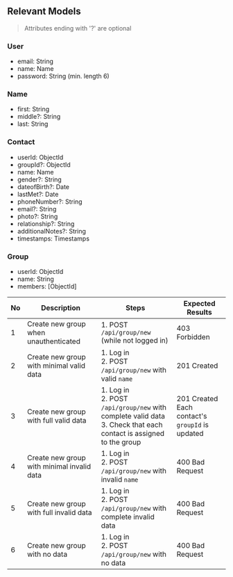 ## Relevant Models
> Attributes ending with '?' are optional
### User
* email: String
* name: Name
* password: String (min. length 6)

### Name
* first: String
* middle?: String
* last: String

### Contact
* userId: ObjectId
* groupId?: ObjectId
* name: Name
* gender?: String
* dateofBirth?: Date
* lastMet?: Date
* phoneNumber?: String
* email?: String
* photo?: String
* relationship?: String
* additionalNotes?: String
* timestamps: Timestamps

### Group
* userId: ObjectId
* name: String
* members: [ObjectId]

| No | Description                                | Steps                                                                                                                  | Expected Results                                   |
|----|--------------------------------------------|------------------------------------------------------------------------------------------------------------------------|----------------------------------------------------|
| 1  | Create new group when unauthenticated      | 1. POST `/api/group/new` (while not logged in)                                                                         | 403 Forbidden                                      |
| 2  | Create new group with minimal valid data   | 1. Log in<br>2. POST `/api/group/new` with valid `name`                                                                | 201 Created                                        |
| 3  | Create new group with full valid data      | 1. Log in<br>2. POST `/api/group/new` with complete valid data<br>3. Check that each contact is assigned to the group  | 201 Created<br>Each contact's `groupId` is updated |
| 4  | Create new group with minimal invalid data | 1. Log in<br>2. POST `/api/group/new` with invalid `name`                                                              | 400 Bad Request                                    |
| 5  | Create new group with full invalid data    | 1. Log in<br>2. POST `/api/group/new` with complete invalid data                                                       | 400 Bad Request                                    |
| 6  | Create new group with no data              | 1. Log in<br>2. POST `/api/group/new` with no data                                                                     | 400 Bad Request                                    |